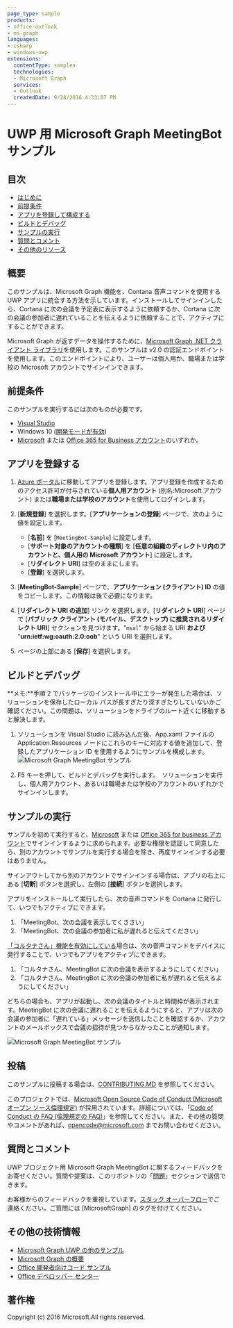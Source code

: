 ```yaml
---
page_type: sample
products:
- office-outlook
- ms-graph
languages:
- csharp
- windows-uwp
extensions:
  contentType: samples
  technologies:
  - Microsoft Graph 
  services:
  - Outlook
  createdDate: 9/28/2016 4:33:07 PM
---
```

# UWP 用 Microsoft Graph MeetingBot サンプル

## 目次

* [はじめに](#introduction)
* [前提条件](#prerequisites)
* [アプリを登録して構成する](#register)
* [ビルドとデバッグ](#build)
* [サンプルの実行](#runningsample)
* [質問とコメント](#questions)
* [その他のリソース](#additional-resources)

<a name="introduction"></a>
## 概要

このサンプルは、Microsoft Graph 機能を、Contana 音声コマンドを使用する UWP アプリに統合する方法を示しています。インストールしてサインインしたら、Cortana に次の会議を予定表に表示するように依頼するか、Cortana に次の会議の参加者に遅れていることを伝えるように依頼することで、アクティブにすることができます。

Microsoft Graph が返すデータを操作するために、[Microsoft Graph .NET クライアント ライブラリ](https://github.com/microsoftgraph/msgraph-sdk-dotnet)を使用します。このサンプルは v2.0 の認証エンドポイントを使用します。このエンドポイントにより、ユーザーは個人用か、職場または学校の Microsoft アカウントでサインインできます。

<a name="prerequisites"></a>
## 前提条件

このサンプルを実行するには次のものが必要です。  

* [Visual Studio](https://www.visualstudio.com/en-us/downloads) 
* Windows 10 ([開発モードが有効](https://msdn.microsoft.com/library/windows/apps/xaml/dn706236.aspx))
* [Microsoft](www.outlook.com) または [Office 365 for Business アカウント](https://msdn.microsoft.com/en-us/office/office365/howto/setup-development-environment#bk_Office365Account)のいずれか。

<a name="register"></a>
## アプリを登録する

1. [Azure ポータル](https://aka.ms/AppRegistrations)に移動してアプリを登録します。アプリ登録を作成するためのアクセス許可が付与されている**個人用アカウント** (別名:Microsoft アカウント) または**職場または学校のアカウント**を使用してログインします。

2. [**新規登録**] を選択します。[**アプリケーションの登録**] ページで、次のように値を設定します。

    * [**名前**] を [`MeetingBot-Sample`] に設定します。
    * [**サポート対象のアカウントの種類**] を [**任意の組織のディレクトリ内のアカウントと、個人用の Microsoft アカウント**] に設定します。
    * [**リダイレクト URI**] は空のままにします。
    * [**登録**] を選択します。

3. [**MeetingBot-Sample**] ページで、**アプリケーション (クライアント) ID** の値をコピーします。この情報は後で必要になります。

4. [**リダイレクト URI の追加**] リンク を選択します。[**リダイレクト URI**] ページで [**パブリック クライアント (モバイル、デスクトップ) に推奨されるリダイレクト URI**] セクションを見つけます。"`msal`" から始まる URI **および** "**urn:ietf:wg:oauth:2.0:oob**" という URI を選択します。

5. ページの上部にある [**保存**] を選択します。

<a name="build"></a>
## ビルドとデバッグ

**メモ:**手順 2 でパッケージのインストール中にエラーが発生した場合は、ソリューションを保存したローカル パスが長すぎたり深すぎたりしていないかご確認ください。この問題は、ソリューションをドライブのルート近くに移動すると解決します。

1. ソリューションを Visual Studio に読み込んだ後、App.xaml ファイルの Application.Resources ノードにこれらのキーに対応する値を追加して、登録したアプリケーション ID を使用するようにサンプルを構成します。
![Microsoft Graph MeetingBot サンプル](/readme-images/appId_and_redirectURI.png "App.xaml ファイルのアプリ ID の値")

2. F5 キーを押して、ビルドとデバッグを実行します。　ソリューションを実行し、個人用アカウント、あるいは職場または学校のアカウントのいずれかでサインインします。

<a name="runningsample"></a>
## サンプルの実行

サンプルを初めて実行すると、[Microsoft](www.outlook.com) または [Office 365 for business アカウント](https://msdn.microsoft.com/en-us/office/office365/howto/setup-development-environment#bk_Office365Account)でサインインするように求められます。必要な権限を認証して同意したら、別のアカウントでサンプルを実行する場合を除き、再度サインインする必要はありません。 

サインアウトしてから別のアカウントでサインインする場合は、アプリの右上にある [**切断**] ボタンを選択し、左側の [**接続**] ボタンを選択します。

アプリをインストールして実行したら、次の音声コマンドを Cortana に発行して、いつでもアクティブにできます。

1. 「MeetingBot、次の会議を表示してくささい」
2. 「MeetingBot、次の会議の参加者に私が遅れると伝えてください」

[「コルタナさん」機能を有効にしている](https://www.cnet.com/how-to/how-to-enable-hey-cortana-on-windows-10/)場合は、次の音声コマンドをデバイスに発行することで、いつでもアプリをアクティブにできます。

1. 「コルタナさん、MeetingBot に次の会議を表示するようにしてください」
2. 「コルタナさん、MeetingBot に次の会議の参加者に私が遅れると伝えるようにしてください」

どちらの場合も、アプリが起動し、次の会議のタイトルと時間枠が表示されます。MeetingBot に次の会議に遅れることを伝えるようにすると、アプリは次の会議の参加者に「遅れている」メッセージを送信したことを確認するか、アカウントのメールボックスで会議の招待が見つからなかったことが通知します。

![Microsoft Graph MeetingBot サンプル](/readme-images/MeetingBotLateMessage.png "遅れるというメッセージを送信した後の MeetingBot")

<a name="contributing"></a>
## 投稿

このサンプルに投稿する場合は、[CONTRIBUTING.MD](/CONTRIBUTING.md) を参照してください。

このプロジェクトでは、[Microsoft Open Source Code of Conduct (Microsoft オープン ソース倫理規定)](https://opensource.microsoft.com/codeofconduct/) が採用されています。詳細については、「[Code of Conduct の FAQ (倫理規定の FAQ)](https://opensource.microsoft.com/codeofconduct/faq/)」を参照してください。また、その他の質問やコメントがあれば、[opencode@microsoft.com](mailto:opencode@microsoft.com) までお問い合わせください。

<a name="questions"></a>
## 質問とコメント

UWP プロジェクト用 Microsoft Graph MeetingBot に関するフィードバックをお寄せください。質問や提案は、このリポジトリの「[問題](https://github.com/microsoftgraph/uwp-csharp-meetingbot-sample/issues)」セクションで送信できます。

お客様からのフィードバックを重視しています。[スタック オーバーフロー](http://stackoverflow.com/questions/tagged/microsoftgraph)でご連絡ください。ご質問には [MicrosoftGraph] のタグを付けてください。

<a name="additional-resources"></a>
## その他の技術情報

* [Microsoft Graph UWP の他のサンプル](https://github.com/microsoftgraph?utf8=%E2%9C%93&query=uwp)
* [Microsoft Graph の概要](http://graph.microsoft.io)
* [Office 開発者向けコード サンプル](http://dev.office.com/code-samples)
* [Office デベロッパー センター](http://dev.office.com/)

## 著作権
Copyright (c) 2016 Microsoft.All rights reserved.
